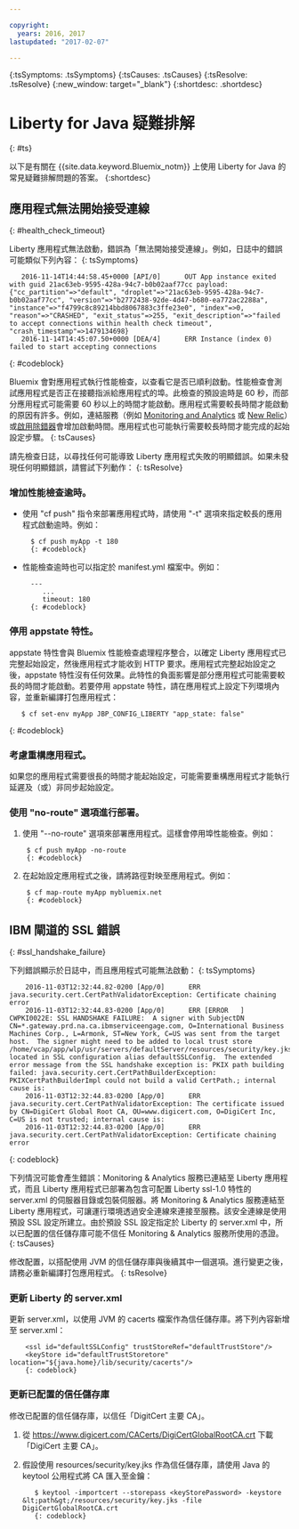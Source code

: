 ```yaml
---

copyright:
  years: 2016, 2017
lastupdated: "2017-02-07"

---
```


{:tsSymptoms: .tsSymptoms}
{:tsCauses: .tsCauses}
{:tsResolve: .tsResolve}
{:new_window: target="_blank"}
{:shortdesc: .shortdesc}

# Liberty for Java 疑難排解
{: #ts}


以下是有關在 {{site.data.keyword.Bluemix_notm}} 上使用 Liberty for Java 的常見疑難排解問題的答案。
{:shortdesc}

## 應用程式無法開始接受連線
{: #health_check_timeout}


Liberty 應用程式無法啟動，錯誤為「無法開始接受連線」。例如，日誌中的錯誤可能類似下列內容：
{: tsSymptoms}

```
   2016-11-14T14:44:58.45+0000 [API/0]      OUT App instance exited with guid 21ac63eb-9595-428a-94c7-b0b02aaf77cc payload: {"cc_partition"=>"default", "droplet"=>"21ac63eb-9595-428a-94c7-b0b02aaf77cc", "version"=>"b2772438-92de-4d47-b680-ea772ac2288a", "instance"=>"f4799c8c89214bbd8067883c3ffe23e0", "index"=>0, "reason"=>"CRASHED", "exit_status"=>255, "exit_description"=>"failed to accept connections within health check timeout", "crash_timestamp"=>1479134698}
   2016-11-14T14:45:07.50+0000 [DEA/4]      ERR Instance (index 0) failed to start accepting connections
```
{: #codeblock}

Bluemix 會對應用程式執行性能檢查，以查看它是否已順利啟動。性能檢查會測試應用程式是否正在接聽指派給應用程式的埠。此檢查的預設逾時是 60 秒，而部分應用程式可能需要 60 秒以上的時間才能啟動。應用程式需要較長時間才能啟動的原因有許多。例如，連結服務（例如 [Monitoring and Analytics](/docs/services/monana/index.html#gettingstartedtemplate) 或 [New Relic](/docs/runtimes/liberty/newRelic.html)）或[啟用除錯器](/docs/manageapps/app_mng.html#debug)會增加啟動時間。應用程式也可能執行需要較長時間才能完成的起始設定步驟。
{: tsCauses}

請先檢查日誌，以尋找任何可能導致 Liberty 應用程式失敗的明顯錯誤。如果未發現任何明顯錯誤，請嘗試下列動作：
{: tsResolve}

### **增加性能檢查逾時。**

* 使用 "cf push" 指令來部署應用程式時，請使用 "-t" 選項來指定較長的應用程式啟動逾時。例如：

        $ cf push myApp -t 180
        {: #codeblock}

* 性能檢查逾時也可以指定於 manifest.yml 檔案中。例如：

        ---
           ...
           timeout: 180
        {: #codeblock}

### **停用 appstate 特性。**

appstate 特性會與 Bluemix 性能檢查處理程序整合，以確定 Liberty 應用程式已完整起始設定，然後應用程式才能收到 HTTP 要求。應用程式完整起始設定之後，appstate 特性沒有任何效果。此特性的負面影響是部分應用程式可能需要較長的時間才能啟動。若要停用 appstate 特性，請在應用程式上設定下列環境內容，並重新編譯打包應用程式：

```
   $ cf set-env myApp JBP_CONFIG_LIBERTY "app_state: false"
```
{: #codeblock}

### **考慮重構應用程式。**

如果您的應用程式需要很長的時間才能起始設定，可能需要重構應用程式才能執行延遲及（或）非同步起始設定。

### **使用 "no-route" 選項進行部署。**

1. 使用 "--no-route" 選項來部署應用程式。這樣會停用埠性能檢查。例如：

        $ cf push myApp -no-route
        {: #codeblock}

2. 在起始設定應用程式之後，請將路徑對映至應用程式。例如：

        $ cf map-route myApp mybluemix.net
        {: #codeblock}

## IBM 閘道的 SSL 錯誤
{: #ssl_handshake_failure}


下列錯誤顯示於日誌中，而且應用程式可能無法啟動：
{: tsSymptoms}

```
    2016-11-03T12:32:44.82-0200 [App/0]      ERR java.security.cert.CertPathValidatorException: Certificate chaining error
    2016-11-03T12:32:44.83-0200 [App/0]      ERR [ERROR   ] CWPKI0022E: SSL HANDSHAKE FAILURE:  A signer with SubjectDN CN=*.gateway.prd.na.ca.ibmserviceengage.com, O=International Business Machines Corp., L=Armonk, ST=New York, C=US was sent from the target host.  The signer might need to be added to local trust store /home/vcap/app/wlp/usr/servers/defaultServer/resources/security/key.jks, located in SSL configuration alias defaultSSLConfig.  The extended error message from the SSL handshake exception is: PKIX path building failed: java.security.cert.CertPathBuilderException: PKIXCertPathBuilderImpl could not build a valid CertPath.; internal cause is:
    2016-11-03T12:32:44.83-0200 [App/0]      ERR java.security.cert.CertPathValidatorException: The certificate issued by CN=DigiCert Global Root CA, OU=www.digicert.com, O=DigiCert Inc, C=US is not trusted; internal cause is:
    2016-11-03T12:32:44.83-0200 [App/0]      ERR java.security.cert.CertPathValidatorException: Certificate chaining error
```
{: codeblock}

下列情況可能會產生錯誤：Monitoring & Analytics 服務已連結至 Liberty 應用程式，而且 Liberty 應用程式已部署為包含可配置 Liberty ssl-1.0 特性的 server.xml 的伺服器目錄或包裝伺服器。將 Monitoring & Analytics 服務連結至 Liberty 應用程式，可讓運行環境透過安全連線來連接至服務。該安全連線是使用預設 SSL 設定所建立。由於預設 SSL 設定指定於 Liberty 的 server.xml 中，所以已配置的信任儲存庫可能不信任 Monitoring & Analytics 服務所使用的憑證。
{: tsCauses}

修改配置，以搭配使用 JVM 的信任儲存庫與後續其中一個選項。進行變更之後，請務必重新編譯打包應用程式。
{: tsResolve}

### 更新 Liberty 的 server.xml

更新 server.xml，以使用 JVM 的 cacerts 檔案作為信任儲存庫。將下列內容新增至 server.xml：

        <ssl id="defaultSSLConfig" trustStoreRef="defaultTrustStore"/>
        <keyStore id="defaultTrustStoretore" location="${java.home}/lib/security/cacerts"/>
        {: codeblock}

### 更新已配置的信任儲存庫

修改已配置的信任儲存庫，以信任「DigitCert 主要 CA」。
  1. 從 https://www.digicert.com/CACerts/DigiCertGlobalRootCA.crt 下載「DigiCert 主要 CA」。
  2. 假設使用 resources/security/key.jks 作為信任儲存庫，請使用 Java 的 keytool 公用程式將 CA 匯入至金鑰：

            $ keytool -importcert --storepass <keyStorePassword> -keystore &lt;path&gt;/resources/security/key.jks -file DigiCertGlobalRootCA.crt
            {: codeblock}
